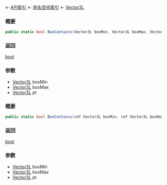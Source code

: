 ← [API索引](Api-Index) ← [命名空间索引](Namespace-Index) ← [Vector3L](VRageMath.Vector3L)

### 概要

```csharp
public static bool BoxContains(Vector3L boxMin, Vector3L boxMax, Vector3L pt)
```

### 返回

[bool](https://docs.microsoft.com/en-us/dotnet/api/System.Boolean?view=netframework-4.6)

### 参数

* [Vector3L](VRageMath.Vector3L) boxMin
* [Vector3L](VRageMath.Vector3L) boxMax
* [Vector3L](VRageMath.Vector3L) pt
### 概要

```csharp
public static bool BoxContains(ref Vector3L boxMin, ref Vector3L boxMax, ref Vector3L pt)
```

### 返回

[bool](https://docs.microsoft.com/en-us/dotnet/api/System.Boolean?view=netframework-4.6)

### 参数

* [Vector3L](VRageMath.Vector3L) boxMin
* [Vector3L](VRageMath.Vector3L) boxMax
* [Vector3L](VRageMath.Vector3L) pt
